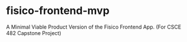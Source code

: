 # fisico-frontend-mvp
A Minimal Viable Product Version of the Fisico Frontend App.  (For CSCE 482 Capstone Project)
